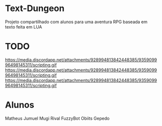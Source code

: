 # Text-Dungeon
Projeto compartilhado com alunos para uma aventura RPG baseada em texto feita em LUA

# TODO
https://media.discordapp.net/attachments/928994813842448385/935909996498145311/scripting.gif
https://media.discordapp.net/attachments/928994813842448385/935909996498145311/scripting.gif
https://media.discordapp.net/attachments/928994813842448385/935909996498145311/scripting.gif
# Alunos
Matheus
Jumuel
Mugi
Rival
FuzzyBot
Obiits
Gepedo
